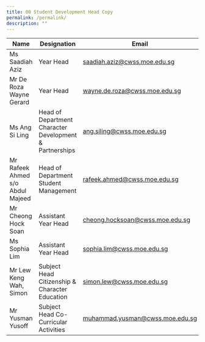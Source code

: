 ```yaml
---
title: 00 Student Development Head Copy
permalink: /permalink/
description: ""
---
```



| Name | Designation | Email |
| -------- | -------- | -------- |
| Ms Saadiah Aziz    | Year Head     | saadiah.aziz@cwss.moe.edu.sg    |
|  Mr De Roza Wayne Gerard| Year Head      | wayne.de.roza@cwss.moe.edu.sg     |
| Ms Ang Si Ling    | Head of Department Character Development &  Partnerships| ang.siling@cwss.moe.edu.sg   |
| Mr Rafeek Ahmed s/o Abdul Majeed    | Head of Department Student Management| rafeek.ahmed@cwss.moe.edu.sg      |
| Mr Cheong Hock Soan     | Assistant Year Head     | cheong.hocksoan@cwss.moe.edu.sg     |
|Ms Sophia Lim     | Assistant Year Head     |  sophia.lim@cwss.moe.edu.sg     |
| Mr Lew Keng Wah, Simon      | Subject Head Citizenship & Character Education    | simon.lew@cwss.moe.edu.sg      |
| Mr Yusman Yusoff     | Subject Head Co-Curricular Activities |  muhammad.yusman@cwss.moe.edu.sg     |